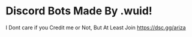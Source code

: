 # Discord Bots Made By .wuid!

I Dont care if you Credit me or Not, But At Least Join https://dsc.gg/ariza
